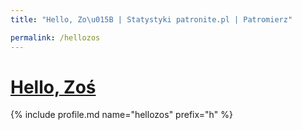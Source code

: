 ```yaml
---
title: "Hello, Zo\u015B | Statystyki patronite.pl | Patromierz"

permalink: /hellozos
---
```


# [Hello, Zoś](https://patronite.pl/hellozos)

{% include profile.md name="hellozos" prefix="h" %}
